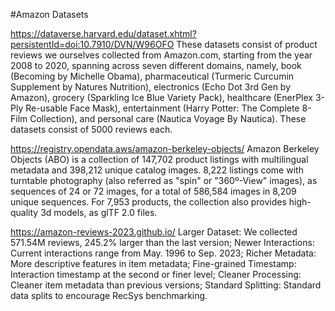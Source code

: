 #Amazon Datasets

https://dataverse.harvard.edu/dataset.xhtml?persistentId=doi:10.7910/DVN/W96OFO 
These datasets consist of product reviews we ourselves collected from Amazon.com, starting from the year 2008 to 2020, spanning across seven different domains, namely, book (Becoming by Michelle Obama), pharmaceutical (Turmeric Curcumin Supplement by Natures Nutrition), electronics (Echo Dot 3rd Gen by Amazon), grocery (Sparkling Ice Blue Variety Pack), healthcare (EnerPlex 3-Ply Re-usable Face Mask), entertainment (Harry Potter: The Complete 8-Film Collection), and personal care (Nautica Voyage By Nautica). These datasets consist of 5000 reviews each.

https://registry.opendata.aws/amazon-berkeley-objects/ 
Amazon Berkeley Objects (ABO) is a collection of 147,702 product listings with multilingual metadata and 398,212 unique catalog images. 8,222 listings come with turntable photography (also referred as "spin" or "360º-View" images), as sequences of 24 or 72 images, for a total of 586,584 images in 8,209 unique sequences. For 7,953 products, the collection also provides high-quality 3d models, as glTF 2.0 files.


https://amazon-reviews-2023.github.io/
    Larger Dataset: We collected 571.54M reviews, 245.2% larger than the last version;
    Newer Interactions: Current interactions range from May. 1996 to Sep. 2023;
    Richer Metadata: More descriptive features in item metadata;
    Fine-grained Timestamp: Interaction timestamp at the second or finer level;
    Cleaner Processing: Cleaner item metadata than previous versions;
    Standard Splitting: Standard data splits to encourage RecSys benchmarking.
